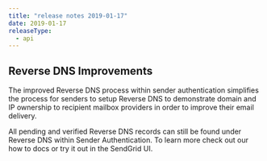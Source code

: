 ```yaml
---
title: "release notes 2019-01-17"
date: 2019-01-17
releaseType:
  - api
---
```


## Reverse DNS Improvements

The improved Reverse DNS process within sender authentication simplifies the process for senders to setup Reverse DNS to demonstrate domain and IP ownership to recipient mailbox providers in order to improve their email delivery. 

All pending and verified Reverse DNS records can  still be found under Reverse DNS within Sender Authentication. To learn more check out our how to docs or try it out in the SendGrid UI.
